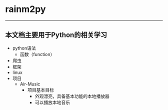 # rainm2py
-------------------------------------
本文档主要用于Python的相关学习
-------------------------------------
+ python语法
  + 函数（function）
+ 爬虫
+ 框架
+ linux
+ 项目
  + Air-Music
    + 项目基本目标
      + 外观漂亮，具备基本功能的本地播放器
      + 可以播放本地音乐
